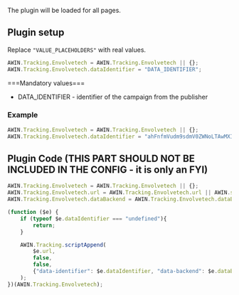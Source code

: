 
The plugin will be loaded for all pages.

## Plugin setup

Replace `"VALUE_PLACEHOLDERS"` with real values.


``` javascript
AWIN.Tracking.Envolvetech = AWIN.Tracking.Envolvetech || {};
AWIN.Tracking.Envolvetech.dataIdentifier = "DATA_IDENTIFIER";
```



===Mandatory values===

- DATA_IDENTIFIER - identifier of the campaign from the publisher

### Example


``` javascript
AWIN.Tracking.Envolvetech = AWIN.Tracking.Envolvetech || {};
AWIN.Tracking.Envolvetech.dataIdentifier = "ahFnfmVudm9sdmV0ZWNoLTAwMXIdCxIQQ2hhdFdpZGdldENvbmZpZxiAgIC898y2CQw";
```




## Plugin Code (THIS PART SHOULD NOT BE INCLUDED IN THE CONFIG - it is only an FYI)


``` javascript
AWIN.Tracking.Envolvetech = AWIN.Tracking.Envolvetech || {};
AWIN.Tracking.Envolvetech.url = AWIN.Tracking.Envolvetech.url || AWIN.sProtocol + "widget.envolvetech.com/static/js/app.js";
AWIN.Tracking.Envolvetech.dataBackend = AWIN.Tracking.Envolvetech.dataBackend || AWIN.sProtocol + "bot-dot-envolvetech-001.appspot.com";

(function ($e) {
    if (typeof $e.dataIdentifier === "undefined"){
        return;
    }

    AWIN.Tracking.scriptAppend(
        $e.url,
        false,
        false,
        {"data-identifier": $e.dataIdentifier, "data-backend": $e.dataBackend}
    );
})(AWIN.Tracking.Envolvetech);
```


